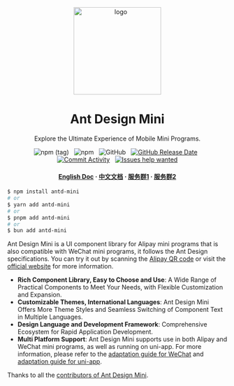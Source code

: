 <div align="center">
  <img src="https://mdn.alipayobjects.com/huamei_2jrq4g/afts/img/A*xfx9Q4kg62MAAAAAAAAAAAAADtF8AQ/original" alt="logo" width="200" height="auto" />

  <h1>
    Ant Design Mini
  </h1>
</div>

<div align="center">
  <p>
    Explore the Ultimate Experience of Mobile Mini Programs.
  </p>

  ![npm (tag)](https://img.shields.io/npm/v/antd-mini)
  &nbsp;
  ![npm](https://img.shields.io/npm/dw/antd-mini)
  &nbsp;
  ![GitHub](https://img.shields.io/github/license/ant-design/ant-design-mini)
  &nbsp;
  [![GitHub Release Date](https://img.shields.io/github/release-date/ant-design/ant-design-mini)](https://github.com/ant-design/ant-design-mini/releases) 
  &nbsp;
  [![Commit Activity](https://img.shields.io/github/commit-activity/m/ant-design/ant-design-mini/master)](https://github.com/ant-design/ant-design-mini/graphs/contributors) 
  &nbsp;
  [![Issues help wanted](https://img.shields.io/github/issues-raw/ant-design/ant-design-mini/help%20wanted?label=help%20wanted)](https://github.com/ant-design/ant-design-mini/issues?q=is%3Aissue+is%3Aopen+label%3A%22help+wanted%22)


  <h4>
    <a href="https://mini.ant.design/index-en">English Doc</a>
    <span> · </span>
    <a href="https://mini.ant.design/">中文文档</a>
    <span> · </span>
    <a href="https://mdn.alipayobjects.com/huamei_bsws4g/afts/img/TpsVRagXjI8AAAAAAAAAAAAADoEQAQFr/original">服务群1</a>
    <span> · </span>
    <a href="https://mdn.alipayobjects.com/huamei_bsws4g/afts/img/gtL6Qrn45EwAAAAAAAAAAAAADoEQAQFr/original">服务群2</a>
  </h4>
</div>

```bash
$ npm install antd-mini
# or
$ yarn add antd-mini
# or
$ pnpm add antd-mini
# or
$ bun add antd-mini
```

Ant Design Mini is a UI component library for Alipay mini programs that is also compatible with WeChat mini programs, it follows the Ant Design specifications. You can try it out by scanning the [Alipay QR code](https://mdn.alipayobjects.com/huamei_jlgevq/afts/img/A*2ZAZR7NQQJ4AAAAAAAAAAAAADtSSAQ/original) or visit the [official website](https://mini.ant.design/) for more information.

- **Rich Component Library, Easy to Choose and Use**: A Wide Range of Practical Components to Meet Your Needs, with Flexible Customization and Expansion.
- **Customizable Themes, International Languages**: Ant Design Mini Offers More Theme Styles and Seamless Switching of Component Text in Multiple Languages.
- **Design Language and Development Framework**: Comprehensive Ecosystem for Rapid Application Development.
- **Multi Platform Support**: Ant Design Mini supports use in both Alipay and WeChat mini programs, as well as running on uni-app. For more information, please refer to the [adaptation guide for WeChat](https://mini.ant.design/guide/using-wechat) and [adaptation guide for uni-app](https://mini.ant.design/guide/using-uni-app).

Thanks to all the [contributors of Ant Design Mini](https://github.com/ant-design/ant-design-mini/graphs/contributors).
